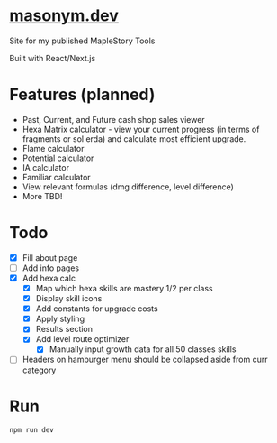 # [masonym.dev](https://masonym.dev/)

Site for my published MapleStory Tools  

Built with React/Next.js

# Features (planned)

- Past, Current, and Future cash shop sales viewer
- Hexa Matrix calculator - view your current progress (in terms of fragments or sol erda) and calculate most efficient upgrade.
- Flame calculator
- Potential calculator
- IA calculator
- Familiar calculator
- View relevant formulas (dmg difference, level difference)
- More TBD!

# Todo

- [x] Fill about page
- [ ] Add info pages
- [x] Add hexa calc
  - [x] Map which hexa skills are mastery 1/2 per class
  - [x] Display skill icons
  - [x] Add constants for upgrade costs
  - [x] Apply styling
  - [x] Results section
  - [x] Add level route optimizer
    - [x] Manually input growth data for all 50 classes skills
- [ ] Headers on hamburger menu should be collapsed aside from curr category

# Run

```npm run dev```
